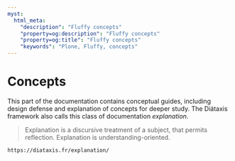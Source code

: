 ```yaml
---
myst:
  html_meta:
    "description": "Fluffy concepts"
    "property=og:description": "Fluffy concepts"
    "property=og:title": "Fluffy concepts"
    "keywords": "Plone, Fluffy, concepts"
---
```


# Concepts

This part of the documentation contains conceptual guides, including design defense and explanation of concepts for deeper study.
The Diátaxis framework also calls this class of documentation _explanation_.

> Explanation is a discursive treatment of a subject, that permits reflection.
> Explanation is understanding-oriented.

```{seealso}
https://diataxis.fr/explanation/
```
